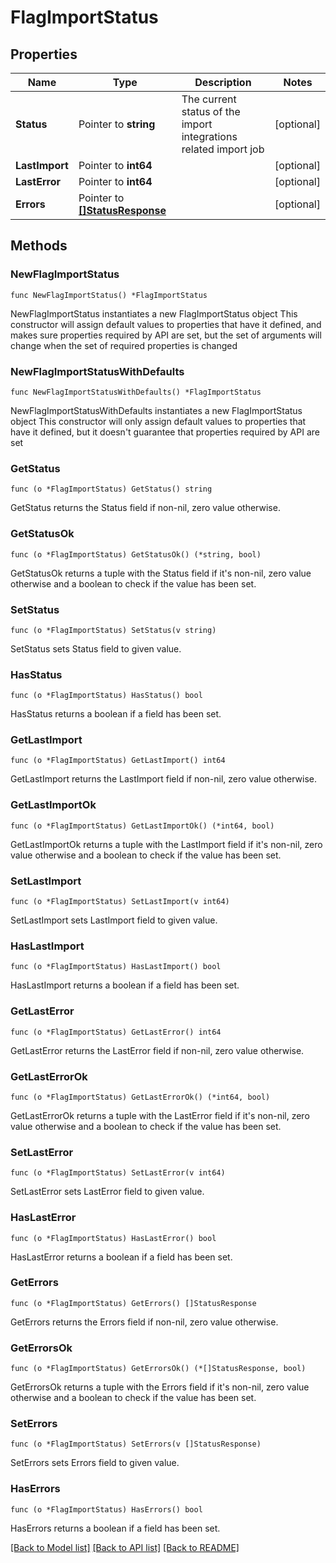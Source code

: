 # FlagImportStatus

## Properties

Name | Type | Description | Notes
------------ | ------------- | ------------- | -------------
**Status** | Pointer to **string** | The current status of the import integrations related import job | [optional] 
**LastImport** | Pointer to **int64** |  | [optional] 
**LastError** | Pointer to **int64** |  | [optional] 
**Errors** | Pointer to [**[]StatusResponse**](StatusResponse.md) |  | [optional] 

## Methods

### NewFlagImportStatus

`func NewFlagImportStatus() *FlagImportStatus`

NewFlagImportStatus instantiates a new FlagImportStatus object
This constructor will assign default values to properties that have it defined,
and makes sure properties required by API are set, but the set of arguments
will change when the set of required properties is changed

### NewFlagImportStatusWithDefaults

`func NewFlagImportStatusWithDefaults() *FlagImportStatus`

NewFlagImportStatusWithDefaults instantiates a new FlagImportStatus object
This constructor will only assign default values to properties that have it defined,
but it doesn't guarantee that properties required by API are set

### GetStatus

`func (o *FlagImportStatus) GetStatus() string`

GetStatus returns the Status field if non-nil, zero value otherwise.

### GetStatusOk

`func (o *FlagImportStatus) GetStatusOk() (*string, bool)`

GetStatusOk returns a tuple with the Status field if it's non-nil, zero value otherwise
and a boolean to check if the value has been set.

### SetStatus

`func (o *FlagImportStatus) SetStatus(v string)`

SetStatus sets Status field to given value.

### HasStatus

`func (o *FlagImportStatus) HasStatus() bool`

HasStatus returns a boolean if a field has been set.

### GetLastImport

`func (o *FlagImportStatus) GetLastImport() int64`

GetLastImport returns the LastImport field if non-nil, zero value otherwise.

### GetLastImportOk

`func (o *FlagImportStatus) GetLastImportOk() (*int64, bool)`

GetLastImportOk returns a tuple with the LastImport field if it's non-nil, zero value otherwise
and a boolean to check if the value has been set.

### SetLastImport

`func (o *FlagImportStatus) SetLastImport(v int64)`

SetLastImport sets LastImport field to given value.

### HasLastImport

`func (o *FlagImportStatus) HasLastImport() bool`

HasLastImport returns a boolean if a field has been set.

### GetLastError

`func (o *FlagImportStatus) GetLastError() int64`

GetLastError returns the LastError field if non-nil, zero value otherwise.

### GetLastErrorOk

`func (o *FlagImportStatus) GetLastErrorOk() (*int64, bool)`

GetLastErrorOk returns a tuple with the LastError field if it's non-nil, zero value otherwise
and a boolean to check if the value has been set.

### SetLastError

`func (o *FlagImportStatus) SetLastError(v int64)`

SetLastError sets LastError field to given value.

### HasLastError

`func (o *FlagImportStatus) HasLastError() bool`

HasLastError returns a boolean if a field has been set.

### GetErrors

`func (o *FlagImportStatus) GetErrors() []StatusResponse`

GetErrors returns the Errors field if non-nil, zero value otherwise.

### GetErrorsOk

`func (o *FlagImportStatus) GetErrorsOk() (*[]StatusResponse, bool)`

GetErrorsOk returns a tuple with the Errors field if it's non-nil, zero value otherwise
and a boolean to check if the value has been set.

### SetErrors

`func (o *FlagImportStatus) SetErrors(v []StatusResponse)`

SetErrors sets Errors field to given value.

### HasErrors

`func (o *FlagImportStatus) HasErrors() bool`

HasErrors returns a boolean if a field has been set.


[[Back to Model list]](../README.md#documentation-for-models) [[Back to API list]](../README.md#documentation-for-api-endpoints) [[Back to README]](../README.md)


